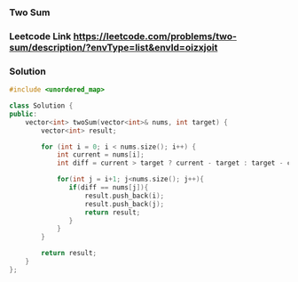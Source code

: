 ### Two Sum

### Leetcode Link https://leetcode.com/problems/two-sum/description/?envType=list&envId=oizxjoit

### Solution

```c++
#include <unordered_map>

class Solution {
public:
    vector<int> twoSum(vector<int>& nums, int target) {
        vector<int> result;

        for (int i = 0; i < nums.size(); i++) {
            int current = nums[i];
            int diff = current > target ? current - target : target - current;

            for(int j = i+1; j<nums.size(); j++){
               if(diff == nums[j]){
                   result.push_back(i);
                   result.push_back(j);
                   return result;
               } 
            }
        }

        return result;
    }
};

```